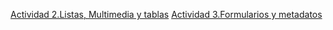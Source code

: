 [Actividad 2.Listas, Multimedia y tablas](actividad2.html)
[Actividad 3.Formularios y metadatos](actividad3.html)
